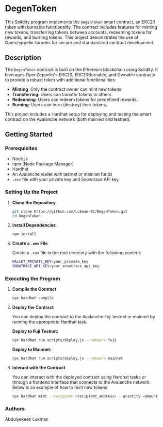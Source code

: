 # DegenToken

This Solidity program implements the `DegenToken` smart contract, an ERC20 token with burnable functionality. The contract includes features for minting new tokens, transferring tokens between accounts, redeeming tokens for rewards, and burning tokens. This project demonstrates the use of OpenZeppelin libraries for secure and standardized contract development.

## Description

The `DegenToken` contract is built on the Ethereum blockchain using Solidity. It leverages OpenZeppelin's ERC20, ERC20Burnable, and Ownable contracts to provide a robust token with additional functionalities:
- **Minting**: Only the contract owner can mint new tokens.
- **Transferring**: Users can transfer tokens to others.
- **Redeeming**: Users can redeem tokens for predefined rewards.
- **Burning**: Users can burn (destroy) their tokens.

This project includes a Hardhat setup for deploying and testing the smart contract on the Avalanche network (both mainnet and testnet).

## Getting Started

### Prerequisites

- Node.js
- npm (Node Package Manager)
- Hardhat
- An Avalanche wallet with testnet or mainnet funds
- `.env` file with your private key and Snowtrace API key

### Setting Up the Project

1. **Clone the Repository**

   ```bash
   git clone https://github.com/Lukman-01/DegenToken.git
   cd DegenToken
   ```

2. **Install Dependencies**

   ```bash
   npm install
   ```

3. **Create a `.env` File**

   Create a `.env` file in the root directory with the following content:

   ```bash
   WALLET_PRIVATE_KEY=your_private_key
   SNOWTRACE_API_KEY=your_snowtrace_api_key
   ```

### Executing the Program

1. **Compile the Contract**

   ```bash
   npx hardhat compile
   ```

2. **Deploy the Contract**

   You can deploy the contract to the Avalanche Fuji testnet or mainnet by running the appropriate Hardhat task.

   **Deploy to Fuji Testnet:**

   ```bash
   npx hardhat run scripts/deploy.js --network fuji
   ```

   **Deploy to Mainnet:**

   ```bash
   npx hardhat run scripts/deploy.js --network mainnet
   ```

3. **Interact with the Contract**

   You can interact with the deployed contract using Hardhat tasks or through a frontend interface that connects to the Avalanche network. Below is an example of how to mint new tokens:

   ```bash
   npx hardhat mint --recipient <recipient_address> --quantity <amount> --network <network_name>
   ```

### Authors
Abdulyekeen Lukman
